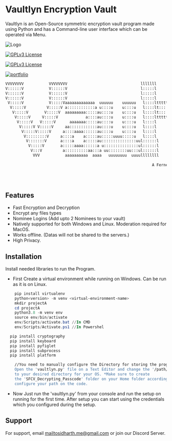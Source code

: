 
# Vaultlyn Encryption Vault

Vaultlyn is an Open-Source symmetric encryption vault program made using Python and has a Command-line user interface which can be operated via Menu. 


![Logo](https://firebasestorage.googleapis.com/v0/b/millie-book-cover.appspot.com/o/Vaultlyn%20PNG.png?alt=media&token=1de2988e-ea30-4e5f-acbd-d5ccc1ddcb3d)

[![GPLv3 License](https://img.shields.io/badge/License-GPL%20v3-green.svg)](https://opensource.org/licenses/)

[![GPLv3 License](https://img.shields.io/badge/Join%20us%20on-Discord-blue)](https://discord.gg/j2Yw7mAdRt)

[![portfolio](https://img.shields.io/badge/my_portfolio-000?style=for-the-badge&logo=ko-fi&logoColor=white)](https://sidharthplportfolio.netlify.app)

``` Bash
VVVVVVVV           VVVVVVVV                                lllllll         tttt          lllllll                                           
V::::::V           V::::::V                                l:::::l      ttt:::t          l:::::l                                           
V::::::V           V::::::V                                l:::::l      t:::::t          l:::::l                                           
V::::::V           V::::::V                                l:::::l      t:::::t          l:::::l                                           
 V:::::V           V:::::Vaaaaaaaaaaaaa  uuuuuu    uuuuuu   l::::lttttttt:::::ttttttt     l::::lyyyyyyy           yyyyyyynnnn  nnnnnnnn    
  V:::::V         V:::::V a::::::::::::a u::::u    u::::u   l::::lt:::::::::::::::::t     l::::l y:::::y         y:::::y n:::nn::::::::nn  
   V:::::V       V:::::V  aaaaaaaaa:::::au::::u    u::::u   l::::lt:::::::::::::::::t     l::::l  y:::::y       y:::::y  n::::::::::::::nn 
    V:::::V     V:::::V            a::::au::::u    u::::u   l::::ltttttt:::::::tttttt     l::::l   y:::::y     y:::::y   nn:::::::::::::::n
     V:::::V   V:::::V      aaaaaaa:::::au::::u    u::::u   l::::l      t:::::t           l::::l    y:::::y   y:::::y      n:::::nnnn:::::n
      V:::::V V:::::V     aa::::::::::::au::::u    u::::u   l::::l      t:::::t           l::::l     y:::::y y:::::y       n::::n    n::::n
       V:::::V:::::V     a::::aaaa::::::au::::u    u::::u   l::::l      t:::::t           l::::l      y:::::y:::::y        n::::n    n::::n
        V:::::::::V     a::::a    a:::::au:::::uuuu:::::u   l::::l      t:::::t    tttttt l::::l       y:::::::::y         n::::n    n::::n
         V:::::::V      a::::a    a:::::au:::::::::::::::uul::::::l     t::::::tttt:::::tl::::::l       y:::::::y          n::::n    n::::n
          V:::::V       a:::::aaaa::::::a u:::::::::::::::ul::::::l     tt::::::::::::::tl::::::l        y:::::y           n::::n    n::::n
           V:::V         a::::::::::aa:::a uu::::::::uu:::ul::::::l       tt:::::::::::ttl::::::l       y:::::y            n::::n    n::::n
            VVV           aaaaaaaaaa  aaaa   uuuuuuuu  uuuullllllll         ttttttttttt  llllllll      y:::::y             nnnnnn    nnnnnn
                                                                                                      y:::::y                              
                                                                A Fernet Cryptographic Vault.        y:::::y                by Sidharth P.L
                                                                                                    y:::::y                                
                                                                                                   y:::::y                                 
                                                                                                  yyyyyyy  
```
                                                                                                  
## Features

- Fast Encryption and Decryption
- Encrypt any files types
- Nominee Logins (Add upto 2 Nominees to your vault)
- Natively supported for both Windows and Linux. Moderation required for MacOS.
- Works offline. (Datas will not be shared to the servers.)
- High Privacy.

## Installation

Install needed libraries to run the Program.
- First Create a virtual environment while running on Windows. Can be run as it is on Linux.
```powershell
    pip install virtualenv
    python<version> -m venv <virtual-environment-name>
    mkdir projectA
    cd projectA
    python3.8 -m venv env
    source env/bin/activate
    env/Scripts/activate.bat //In CMD
    env/Scripts/Activate.ps1 //In Powershel
```

```bash
  pip install cryptography
  pip install keyboard
  pip install pyfiglet
  pip install subprocess
  pip install platform
```

```bash
    //You need to manually configure the Directory for storing the program's data.
    Open the 'vaultlyn.py' file on a Text Editor and change the '/path/to/Directory/'
    to your desired directory for your OS. *Make sure to create
    the 'SFCV_Decrypting_Passcode' folder on your Home folder according to that,
    configure your path on the code.
```
- Now Just run the 'vaultlyn.py' from your console and run the setup on running for the first time. After setup you can start using the credentials which you configured during the setup.
    
## Support

For support, email mailtosidharth.me@gmail.com or join our Discord Server.

